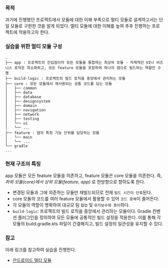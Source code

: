 ### 목적
과거에 진행했던 프로젝트에서 모듈에 대한 이해 부족으로 멀티 모듈로 설계하고서는 단일 모듈로 구현한 것을 알게 되었다. 멀티 모듈에 대한 이해를 높여 추후 진행하는 프로젝트에 적용하고자 한다.

### 실습을 위한 멀티 모듈 구성
```
.
├── app : 프로젝트의 진입점이자 모든 모듈을 통합하는 최상위 모듈 - 자체적인 UI나 비즈니스 로직은 최소화하고, 모든 feature 모듈을 포함하여 하나의 앱으로 빌드하는 역할만 수행
├── build-logic : 프로젝트의 빌드 로직을 중앙에서 관리하는 모듈
├── core : 모든 모듈에서 재사용되는 공통 코드를 담는 모듈
│   ├── common
│   ├── data
│   ├── database
│   ├── designsystem
│   ├── domain
│   ├── navigation
│   ├── network
│   ├── testing
│   └── ui
│   └── ...
├── feature : 앱의 특정 기능 단위를 담당하는 모듈
│   └── main
│   └── ...
└── gradle
...
```

### 현재 구조의 특징
app 모듈은 모든 feature 모듈을 의존하고, feature 모듈은 core 모듈을 의존한다. 즉, *하위 모듈(core)에서 상위 모듈(feature, app)* 로 한방향으로 향하도록 한다.
- 변경된 모듈과 그에 의존하는 모듈만 재빌드되므로 전체 `빌드 시간이 단축`된다.
- core 모듈의 코드를 여러 feature 모듈에서 활용할 수 있어 `코드 중복`이 줄어든다.
- 각 모듈의 역할이 명확하여 대규모 팀 `협업` 및 `유지보수에 용이`하다.
- `build-logic`: 프로젝트의 빌드 로직을 중앙에서 관리하는 모듈이다. Gradle 컨벤션 플러그인을 정의하여 모든 모듈에 공통적인 빌드 설정을 적용한다. 이를 통해 각 모듈의 build.gradle.kts 파일이 간결해지고, 빌드 설정의 일관성을 유지할 수 있다.

### 참고 
아래 링크를 참고하여 실습을 진행한다.
- [안드로이드 멀티 모듈](https://dev-inventory.com/55)

